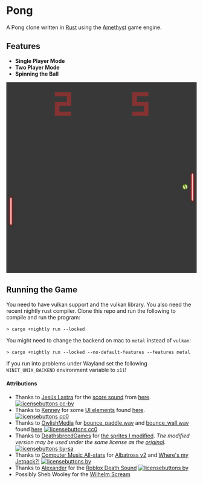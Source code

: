# Pong

A Pong clone written in [Rust](https://rust-lang.org) using the [Amethyst](https://amethyst.rs) game engine.

## Features

- **Single Player Mode**
- **Two Player Mode**
- **Spinning the Ball**

![demo](static/demo.png)

## Running the Game

You need to have vulkan support and the vulkan library. You also need the recent nightly rust compiler.
Clone this repo and run the following to compile and run the program:
```
> cargo +nightly run --locked
```

You might need to change the backend on mac to `metal` instead of `vulkan`:
```
> cargo +nightly run --locked --no-default-features --features metal
```

If you run into problems under Wayland set the following `WINIT_UNIX_BACKEND` environment variable to `x11`!

#### Attributions

- Thanks to [Jesús Lastra](https://opengameart.org/users/jalastram) for the [score sound](assets/audio/score.wav) from [here](https://opengameart.org/content/sound-effects-sfx010). [![licensebuttons cc-by][cc-by-3.0-badge]][cc-by-3.0]
- Thanks to [Kenney](https://opengameart.org/users/kenney) for some [UI elements](assets/ui) found [here](https://opengameart.org/content/ui-pack). [![licensebuttons cc0][cc-0-badge]][cc-0]
- Thanks to [OwlishMedia](https://opengameart.org/users/owlishmedia) for [bounce_paddle.wav](assets/audio/bounce_paddle.wav) and [bounce_wall.wav](assets/audio/bounce_wall.wav) found [here](https://opengameart.org/content/8-bit-sound-effect-pack) [![licensebuttons cc0][cc-0-badge]][cc-0]
- Thanks to [DeathsbreedGames](https://deathsbreedgames.github.io/) for [the sprites I modified](assets/texture/sprites.png). *The modified version may be used under the same license as the [original](https://opengameart.org/content/pong-graphics)*. [![licensebuttons by-sa][cc-by-sa-3.0-badge]][cc-by-sa-3.0]
- Thanks to [Computer Music All-stars](https://freemusicarchive.org/music/Computer_Music_All-Stars) for [Albatross v2](assets/audio/Computer_Music_All-Stars_-_Albatross_v2.ogg) and [Where's my Jetpack?!](assets/audio/Computer_Music_All-Stars_-_Wheres_My_Jetpack.ogg) [![licensebuttons by][cc-by-4.0-badge]][cc-by-4.0]
- Thanks to [Alexander](www.orangefreesounds.com/author/alexander/) for the [Roblox Death Sound](assets/audio/Roblox-death-sound.mp3) [![licensebuttons by][cc-by-4.0-badge]][cc-by-4.0]
- Possibly Sheb Wooley for the [Wilhelm Scream](assets/audio/wilhelm.ogx)

[cc-0]: https://creativecommons.org/publicdomain/zero/1.0/
[cc-by-sa-3.0]: https://creativecommons.org/licenses/by-sa/3.0/
[cc-by-3.0]: https://creativecommons.org/licenses/by/3.0/
[cc-by-4.0]: https://creativecommons.org/licenses/by/4.0/
[cc-0-badge]: https://licensebuttons.net/p/zero/1.0/88x31.png
[cc-by-sa-3.0-badge]: https://licensebuttons.net/l/by-sa/3.0/88x31.png
[cc-by-3.0-badge]: https://licensebuttons.net/l/by/3.0/88x31.png
[cc-by-4.0-badge]: https://licensebuttons.net/l/by/4.0/88x31.png
